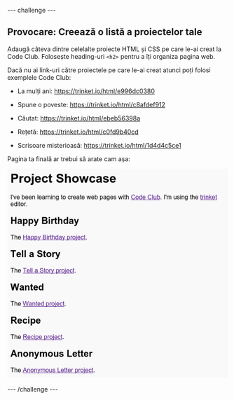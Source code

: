 \--- challenge \---

## Provocare: Creează o listă a proiectelor tale

Adaugă câteva dintre celelalte proiecte HTML și CSS pe care le-ai creat la Code Club. Folosește heading-uri `<h2>` pentru a îți organiza pagina web.

Dacă nu ai link-uri către proiectele pe care le-ai creat atunci poți folosi exemplele Code Club:

+ La mulți ani: <https://trinket.io/html/e996dc0380>

+ Spune o poveste: <https://trinket.io/html/c8afdef912>

+ Căutat: <https://trinket.io/html/ebeb56398a>

+ Rețetă: <https://trinket.io/html/c0fd9b40cd>

+ Scrisoare misterioasă: <https://trinket.io/html/1d4d4c5ce1>

Pagina ta finală ar trebui să arate cam așa:

![captură de ecran](images/showcase-h2-projects.png)

\--- /challenge \---